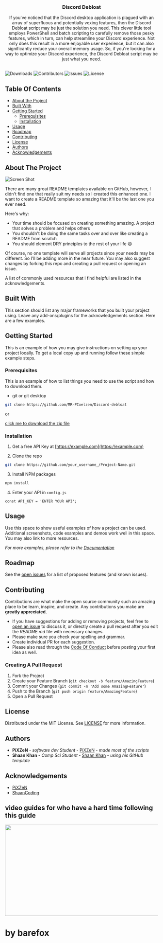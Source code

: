 <br/>
<p align="center">
  <h3 align="center">Discord Debloat</h3>

  <p align="center">
    If you've noticed that the Discord desktop application is plagued with an array of superfluous and potentially vexing features, then the Discord Debloat script may be just the solution you need. This clever little tool employs PowerShell and batch scripting to carefully remove those pesky features, which in turn, can help streamline your Discord experience. Not only does this result in a more enjoyable user experience, but it can also significantly reduce your overall memory usage. So, if you're looking for a way to optimize your Discord experience, the Discord Debloat script may be just what you need.
    <br/>
    <br/>
  </p>
</p>

![Downloads](https://img.shields.io/github/downloads/MR-PIxelzen/Discord-debloat/total) ![Contributors](https://img.shields.io/github/contributors/MR-PIxelzen/Discord-debloat?color=dark-green) ![Issues](https://img.shields.io/github/issues/MR-PIxelzen/Discord-debloat) ![License](https://img.shields.io/github/license/MR-PIxelzen/Discord-debloat) 

## Table Of Contents

* [About the Project](#about-the-project)
* [Built With](#built-with)
* [Getting Started](#getting-started)
  * [Prerequisites](#prerequisites)
  * [Installation](#installation)
* [Usage](#usage)
* [Roadmap](#roadmap)
* [Contributing](#contributing)
* [License](#license)
* [Authors](#authors)
* [Acknowledgements](#acknowledgements)

## About The Project

![Screen Shot](images/screenshot.png)

There are many great README templates available on GitHub, however, I didn't find one that really suit my needs so I created this enhanced one. I want to create a README template so amazing that it'll be the last one you ever need.

Here's why:

* Your time should be focused on creating something amazing. A project that solves a problem and helps others
* You shouldn't be doing the same tasks over and over like creating a README from scratch
* You should element DRY principles to the rest of your life :smile:

Of course, no one template will serve all projects since your needs may be different. So I'll be adding more in the near future. You may also suggest changes by forking this repo and creating a pull request or opening an issue.

A list of commonly used resources that I find helpful are listed in the acknowledgements.

## Built With

This section should list any major frameworks that you built your project using. Leave any add-ons/plugins for the acknowledgements section. Here are a few examples.

## Getting Started

This is an example of how you may give instructions on setting up your project locally.
To get a local copy up and running follow these simple example steps.

### Prerequisites

This is an example of how to list things you need to use the script and how to download them.

* git or git desktop

```sh 
git clone https://github.com/MR-PIxelzen/Discord-debloat
```
or 

[click me to download the zip file](https://codeload.github.com/MR-PIxelzen/Discord-debloat/zip/refs/heads/main)


### Installation

1. Get a free API Key at [https://example.com](https://example.com)

2. Clone the repo

```sh
git clone https://github.com/your_username_/Project-Name.git
```

3. Install NPM packages

```sh
npm install
```

4. Enter your API in `config.js`

```JS
const API_KEY = 'ENTER YOUR API';
```

## Usage

Use this space to show useful examples of how a project can be used. Additional screenshots, code examples and demos work well in this space. You may also link to more resources.

_For more examples, please refer to the [Documentation](https://example.com)_

## Roadmap

See the [open issues](https://github.com/MR-PIxelzen/Discord-debloat/issues) for a list of proposed features (and known issues).

## Contributing

Contributions are what make the open source community such an amazing place to be learn, inspire, and create. Any contributions you make are **greatly appreciated**.
* If you have suggestions for adding or removing projects, feel free to [open an issue](https://github.com/MR-PIxelzen/Discord-debloat/issues/new) to discuss it, or directly create a pull request after you edit the *README.md* file with necessary changes.
* Please make sure you check your spelling and grammar.
* Create individual PR for each suggestion.
* Please also read through the [Code Of Conduct](https://github.com/MR-PIxelzen/Discord-debloat/blob/main/CODE_OF_CONDUCT.md) before posting your first idea as well.

### Creating A Pull Request

1. Fork the Project
2. Create your Feature Branch (`git checkout -b feature/AmazingFeature`)
3. Commit your Changes (`git commit -m 'Add some AmazingFeature'`)
4. Push to the Branch (`git push origin feature/AmazingFeature`)
5. Open a Pull Request

## License

Distributed under the MIT License. See [LICENSE](https://github.com/MR-PIxelzen/Discord-debloat/blob/main/LICENSE) for more information.

## Authors

* **PiXZeN** - *software dev Student* - [PiXZeN](https://github.com/MR-PIxelzen/) - *made most of the scripts*
* **Shaan Khan** - *Comp Sci Student* - [Shaan Khan](https://github.com/ShaanCoding/) - *using his GitHub template*

## Acknowledgements

* [PiXZeN](https://github.com/MR-PIxelzen)
* [ShaanCoding](https://github.com/ShaanCoding/)

 ## video guides for who have a hard time following this guide

[<img src="https://i.ytimg.com/vi/TfVkTn2L83o/maxresdefault.jpg" width="600" height="300"
/>](https://www.youtube.com/embed/TfVkTn2L83o?t=28)
 # by barefox

 